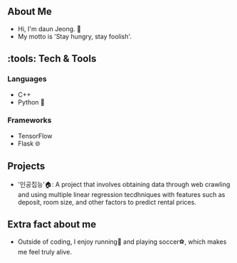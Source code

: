 ## About Me
* Hi, I'm daun Jeong. :wave:
* My motto is 'Stay hungry, stay foolish'.

## :tools: Tech & Tools
### Languages
* C++
* Python :snake:

### Frameworks 
* TensorFlow
* Flask :globe_with_meridians:

## Projects
* '인공집능':house:: A project that involves obtaining data through web crawling and using multiple linear regression tecdhniques with features such as deposit, room size, and other factors to predict rental prices.

## Extra fact about me
* Outside of coding, I enjoy running:runner: and playing soccer:soccer:, which makes me feel truly alive.  